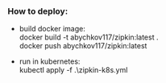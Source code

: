 ### How to deploy:

- build docker image:  
  docker build -t abychkov117/zipkin:latest .  
  docker push abychkov117/zipkin:latest


- run in kubernetes:  
  kubectl apply -f .\zipkin-k8s.yml
